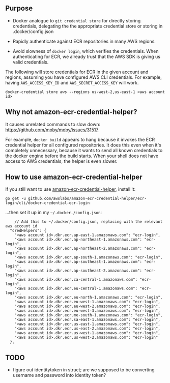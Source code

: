 ## Purpose

* Docker analogue to `git credential store` for directly storing credentials, delegating the the appropriate credential
store or storing in .docker/config.json

* Rapidly authenticate against ECR repositories in many AWS regions.

* Avoid slowness of `docker login`, which verifies the credentials.  When authenticating for ECR, we already trust that
the AWS SDK is giving us valid credentials.

The following will store credentials for ECR in the given account and regions, assuming you have configured AWS CLI
credentials.  For example, having `AWS_ACCESS_KEY_ID` and `AWS_SECRET_ACCESS_KEY` will work.

```
docker-credential store aws --regions us-west-2,us-east-1 <aws account id>
```

## Why not amazon-ecr-credential-helper?

It causes unrelated commands to slow down: https://github.com/moby/moby/issues/31517

For example, `docker build` appears to hang because it invokes the ECR credential helper for all configured repositories.
It does this even when it's completely unnecessary, because it wants to send
all known credentials to the docker engine before the build starts.  When your shell does not have access to AWS
credentials, the helper is even slower.

## How to use amazon-ecr-credential-helper

If you still want to use [amazon-ecr-credential-helper](https://github.com/awslabs/amazon-ecr-credential-helper), install it:

```
go get -u github.com/awslabs/amazon-ecr-credential-helper/ecr-login/cli/docker-credential-ecr-login
```

...then set it up in my `~/.docker./config.json`:

```
    // Add this to ~/.docker/config.json, replacing with the relevant aws account id
  "credHelpers": {
    "<aws account id>.dkr.ecr.ap-east-1.amazonaws.com": "ecr-login",
    "<aws account id>.dkr.ecr.ap-northeast-1.amazonaws.com": "ecr-login",
    "<aws account id>.dkr.ecr.ap-northeast-2.amazonaws.com": "ecr-login",
    "<aws account id>.dkr.ecr.ap-south-1.amazonaws.com": "ecr-login",
    "<aws account id>.dkr.ecr.ap-southeast-1.amazonaws.com": "ecr-login",
    "<aws account id>.dkr.ecr.ap-southeast-2.amazonaws.com": "ecr-login",
    "<aws account id>.dkr.ecr.ca-central-1.amazonaws.com": "ecr-login",
    "<aws account id>.dkr.ecr.eu-central-1.amazonaws.com": "ecr-login",
    "<aws account id>.dkr.ecr.eu-north-1.amazonaws.com": "ecr-login",
    "<aws account id>.dkr.ecr.eu-west-1.amazonaws.com": "ecr-login",
    "<aws account id>.dkr.ecr.eu-west-2.amazonaws.com": "ecr-login",
    "<aws account id>.dkr.ecr.eu-west-3.amazonaws.com": "ecr-login",
    "<aws account id>.dkr.ecr.me-south-1.amazonaws.com": "ecr-login",
    "<aws account id>.dkr.ecr.sa-east-1.amazonaws.com": "ecr-login",
    "<aws account id>.dkr.ecr.us-east-1.amazonaws.com": "ecr-login",
    "<aws account id>.dkr.ecr.us-east-2.amazonaws.com": "ecr-login",
    "<aws account id>.dkr.ecr.us-west-1.amazonaws.com": "ecr-login",
    "<aws account id>.dkr.ecr.us-west-2.amazonaws.com": "ecr-login"
  },
```

## TODO

* figure out identitytoken in struct; are we supposed to be converting username and password into identity token?
